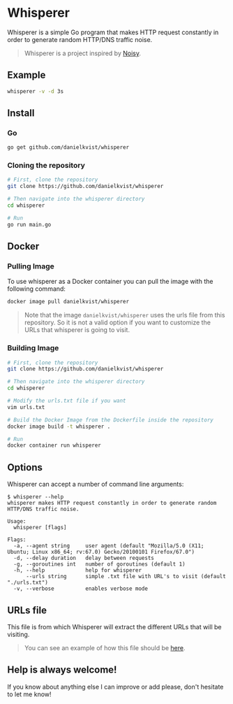 # Whisperer

Whisperer is a simple Go program that makes HTTP request constantly in order to generate random HTTP/DNS traffic noise.

> Whisperer is a project inspired by [Noisy](https://github.com/1tayH/noisy).

## Example

```bash
whisperer -v -d 3s
```

## Install

### Go

```bash
go get github.com/danielkvist/whisperer
```

### Cloning the repository

```bash
# First, clone the repository
git clone https://github.com/danielkvist/whisperer

# Then navigate into the whisperer directory
cd whisperer

# Run
go run main.go
```

## Docker

### Pulling Image

To use whisperer as a Docker container you can pull the image with the following command:

```bash
docker image pull danielkvist/whisperer
```

> Note that the image ```danielkvist/whisperer``` uses the urls file from this repository. So it is not a valid option if you want to customize the URLs that whisperer is going to visit.

### Building Image

```bash
# First, clone the repository
git clone https://github.com/danielkvist/whisperer

# Then navigate into the whisperer directory
cd whisperer

# Modify the urls.txt file if you want
vim urls.txt

# Build the Docker Image from the Dockerfile inside the repository
docker image build -t whisperer .

# Run
docker container run whisperer
```

## Options

Whisperer can accept a number of command line arguments:

```text
$ whisperer --help
whisperer makes HTTP request constantly in order to generate random HTTP/DNS traffic noise.

Usage:
  whisperer [flags]

Flags:
  -a, --agent string     user agent (default "Mozilla/5.0 (X11; Ubuntu; Linux x86_64; rv:67.0) Gecko/20100101 Firefox/67.0")
  -d, --delay duration   delay between requests
  -g, --goroutines int   number of goroutines (default 1)
  -h, --help             help for whisperer
      --urls string      simple .txt file with URL's to visit (default "./urls.txt")
  -v, --verbose          enables verbose mode
```

## URLs file

This file is from which Whisperer will extract the different URLs that will be visiting.

> You can see an example of how this file should be [here](https://github.com/danielkvist/whisperer/blob/master/urls.txt).

## Help is always welcome!

If you know about anything else I can improve or add please, don't hesitate to let me know!
